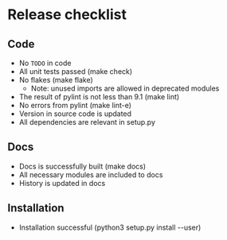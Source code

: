 # Release checklist

## Code

* No `TODO` in code
* All unit tests passed (make check)
* No flakes (make flake)
  - Note: unused imports are allowed in deprecated modules
* The result of pylint is not less than 9.1 (make lint)
* No errors from pylint (make lint-e)
* Version in source code is updated
* All dependencies are relevant in setup.py

## Docs

* Docs is successfully built (make docs)
* All necessary modules are included to docs
* History is updated in docs

## Installation

* Installation successful (python3 setup.py install --user)

